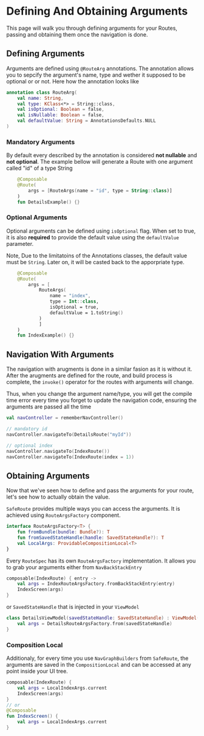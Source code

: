 # Defining And Obtaining Arguments
This page will walk you through defining arguments for your Routes, passing and obtaining them once the navigation is done.

## Defining Arguments
Arguments are defined using `@RouteArg` annotations. The annotation allows you to sepcify the argument's name, type and wether it supposed to be optional or or not. Here how the annotation looks like
```kotlin
annotation class RouteArg(
    val name: String,
    val type: KClass<*> = String::class,
    val isOptional: Boolean = false,
    val isNullable: Boolean = false,
    val defaultValue: String = AnnotationsDefaults.NULL
)
```

### Mandatory Arguments
By default every described by the annotation is considered **not nullable** and **not optional**. The example bellow will generate a Route with one argument called "id" of a type String
```kotlin
    @Composable
    @Route(
        args = [RouteArgs(name = "id", type = String::class)]
    )
    fun DetailsExample() {}
```

### Optional Arguments
Optional arguments can be defined using `isOptional` flag. When set to true, it is also **required** to provide the default value using the `defaultValue` parameter.

Note, Due to the limitatoins of the Annotations classes, the default value must be `String`. Later on, it will be casted back to the apporpriate type.
```kotlin
    @Composable
    @Route(
        args = [
            RouteArgs(
                name = "index",
                type = Int::class,
                isOptional = true,
                defaultValue = 1.toString()
            )
            ]
    )
    fun IndexExample() {}
```

## Navigation With Arguments
The navigation with arugments is done in a similar fasion as it is without it. After the arugments are defined for the route, and build process is complete, the `invoke()` operator for the routes with arguments will change. 

Thus, when you change the argument name/type, you will get the compile time error every time you forget to update the navigation code, ensuring the arguments are passed all the time

```kotlin
val navController = rememberNavController()

// mandatory id
navController.navigateTo(DetailsRoute("myId"))

// optional index
navController.navigateTo(IndexRoute())
navController.navigateTo(IndexRoute(index = 1))

```

## Obtaining Arguments
Now that we've seen how to define and pass the arguments for your route, let's see how to actually obtain the value.

`SafeRoute` provides multiple ways you can access the arguments. It is achieved using `RouteArgsFactory` component. 

```kotlin
interface RouteArgsFactory<T> {
    fun fromBundle(bundle: Bundle?): T
    fun fromSavedStateHandle(handle: SavedStateHandle?): T
    val LocalArgs: ProvidableCompositionLocal<T>
}
```

Every `RouteSpec` has its own `RouteArgsFactory` implementation. It allows you to grab your arguments either from `NavBackStackEntry` 

```kotlin
composable(IndexRoute) { entry -> 
    val args = IndexRouteArgsFactory.fromBackStackEntry(entry)
    IndexScreen(args)
}
```

or `SavedStateHandle` that is injected in your `ViewModel`

```kotlin
class DetailsViewModel(savedStateHandle: SavedStateHandle) : ViewModel() {
    val args = DetailsRouteArgsFactory.from(savedStateHandle)
}
```

### Composition Local
 Additionaly, for every time you use `NavGraphBuilders` from `SafeRoute`, the arguments are saved in the `CompositionLocal` and can be accessed at any point inside your UI tree.



```kotlin
composable(IndexRoute) {
    val args = LocalIndexArgs.current
    IndexScreen(args)
}
// or
@Composable
fun IndexScreen() {
    val args = LocalIndexArgs.current
}

```